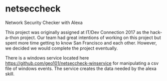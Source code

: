 # netseccheck

Network Security Checker with Alexa

This project was originally assigned at IT/Dev Connection 2017 as the hack-a-thon project.  Our team had great intentions of working on this project but spent more time getting to know San Francisco and each other.  However, we decided we would complete the project eventually.

There is a windows service located here https://github.com/geo101/netseccheck-winservice for manipulating a csv file of windows events.  The service creates the data needed by the alexa skill.
